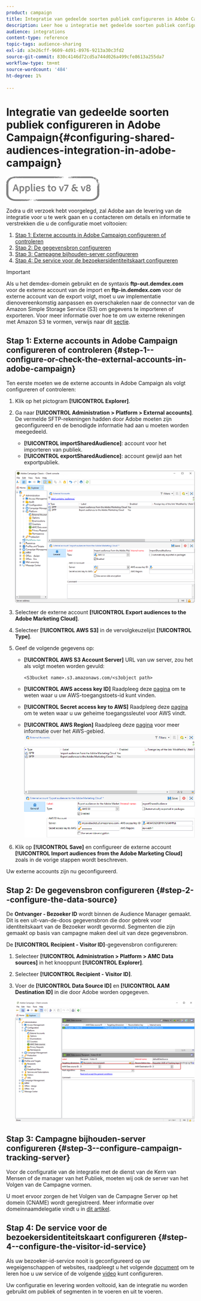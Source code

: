 ```yaml
---
product: campaign
title: Integratie van gedeelde soorten publiek configureren in Adobe Campaign
description: Leer hoe u integratie met gedeelde soorten publiek configureert
audience: integrations
content-type: reference
topic-tags: audience-sharing
exl-id: a3e26cff-9609-4d91-8976-9213a30c3fd2
source-git-commit: 830c4146d72cd5a744d026a499cfe8613a255da7
workflow-type: tm+mt
source-wordcount: '484'
ht-degree: 1%

---
```


# Integratie van gedeelde soorten publiek configureren in Adobe Campaign{#configuring-shared-audiences-integration-in-adobe-campaign}

![](../../assets/common.svg)

Zodra u dit verzoek hebt voorgelegd, zal Adobe aan de levering van de integratie voor u te werk gaan en u contacteren om details en informatie te verstrekken die u de configuratie moet voltooien:

1. [Stap 1: Externe accounts in Adobe Campaign configureren of controleren](#step-1--configure-or-check-the-external-accounts-in-adobe-campaign)
1. [Stap 2: De gegevensbron configureren](#step-2--configure-the-data-source)
1. [Stap 3: Campagne bijhouden-server configureren](#step-3--configure-campaign-tracking-server)
1. [Stap 4: De service voor de bezoekersidentiteitskaart configureren](#step-4--configure-the-visitor-id-service)

>[!IMPORTANT]
>
>Als u het demdex-domein gebruikt en de syntaxis **ftp-out.demdex.com** voor de externe account van de import en **ftp-in.demdex.com** voor de externe account van de export volgt, moet u uw implementatie dienovereenkomstig aanpassen en overschakelen naar de connector van de Amazon Simple Storage Service (S3) om gegevens te importeren of exporteren. Voor meer informatie over hoe te om uw externe rekeningen met Amazon S3 te vormen, verwijs naar dit [sectie](../../integrations/using/configuring-shared-audiences-integration-in-adobe-campaign.md#step-1--configure-or-check-the-external-accounts-in-adobe-campaign).

## Stap 1: Externe accounts in Adobe Campaign configureren of controleren {#step-1--configure-or-check-the-external-accounts-in-adobe-campaign}

Ten eerste moeten we de externe accounts in Adobe Campaign als volgt configureren of controleren:

1. Klik op het pictogram **[!UICONTROL Explorer]**.
1. Ga naar **[!UICONTROL Administration > Platform > External accounts]**. De vermelde SFTP-rekeningen hadden door Adobe moeten zijn geconfigureerd en de benodigde informatie had aan u moeten worden meegedeeld.

   * **[!UICONTROL importSharedAudience]**: account voor het importeren van publiek.
   * **[!UICONTROL exportSharedAudience]**: account gewijd aan het exportpubliek.

   ![](assets/aam_config_1.png)

1. Selecteer de externe account **[!UICONTROL Export audiences to the Adobe Marketing Cloud]**.

1. Selecteer **[!UICONTROL AWS S3]** in de vervolgkeuzelijst **[!UICONTROL Type]**.

1. Geef de volgende gegevens op:

   * **[!UICONTROL AWS S3 Account Server]**
URL van uw server, zou het als volgt moeten worden gevuld:

      ```
      <S3bucket name>.s3.amazonaws.com/<s3object path>
      ```

   * **[!UICONTROL AWS access key ID]**
Raadpleeg deze  [pagina](https://docs.aws.amazon.com/general/latest/gr/aws-sec-cred-types.html#access-keys-and-secret-access-keys)  om te weten waar u uw AWS-toegangstoets-id kunt vinden.

   * **[!UICONTROL Secret access key to AWS]**
Raadpleeg deze  [pagina](https://aws.amazon.com/fr/blogs/security/wheres-my-secret-access-key/) om te weten waar u uw geheime toegangssleutel voor AWS vindt.

   * **[!UICONTROL AWS Region]**
Raadpleeg deze  [pagina](https://aws.amazon.com/about-aws/global-infrastructure/regions_az/) voor meer informatie over het AWS-gebied.
   ![](assets/aam_config_2.png)

1. Klik op **[!UICONTROL Save]** en configureer de externe account **[!UICONTROL Import audiences from the Adobe Marketing Cloud]** zoals in de vorige stappen wordt beschreven.

Uw externe accounts zijn nu geconfigureerd.

## Stap 2: De gegevensbron configureren {#step-2--configure-the-data-source}

De **Ontvanger - Bezoeker ID** wordt binnen de Audience Manager gemaakt. Dit is een uit-van-de-doos gegevensbron die door gebrek voor identiteitskaart van de Bezoeker wordt gevormd. Segmenten die zijn gemaakt op basis van campagne maken deel uit van deze gegevensbron.

De **[!UICONTROL Recipient - Visitor ID]**-gegevensbron configureren:

1. Selecteer **[!UICONTROL Administration > Platform > AMC Data sources]** in het knooppunt **[!UICONTROL Explorer]**.
1. Selecteer **[!UICONTROL Recipient - Visitor ID]**.
1. Voer de **[!UICONTROL Data Source ID]** en **[!UICONTROL AAM Destination ID]** in die door Adobe worden opgegeven.

   ![](assets/aam_config_3.png)

## Stap 3: Campagne bijhouden-server configureren {#step-3--configure-campaign-tracking-server}

Voor de configuratie van de integratie met de dienst van de Kern van Mensen of de manager van het Publiek, moeten wij ook de server van het Volgen van de Campagne vormen.

U moet ervoor zorgen de het Volgen van de Campagne Server op het domein (CNAME) wordt geregistreerd. Meer informatie over domeinnaamdelegatie vindt u in [dit artikel](https://experienceleague.adobe.com/docs/control-panel/using/subdomains-and-certificates/setting-up-new-subdomain.html).

## Stap 4: De service voor de bezoekersidentiteitskaart configureren {#step-4--configure-the-visitor-id-service}

Als uw bezoeker-id-service nooit is geconfigureerd op uw wegeigenschappen of websites, raadpleegt u het volgende [document](https://experienceleague.adobe.com/docs/id-service/using/implementation/setup-aam-analytics.html) om te leren hoe u uw service of de volgende [video](https://helpx.adobe.com/marketing-cloud/how-to/email-marketing.html#step-two) kunt configureren.

Uw configuratie en levering worden voltooid, kan de integratie nu worden gebruikt om publiek of segmenten in te voeren en uit te voeren.
